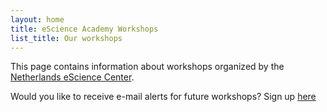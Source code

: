 ```yaml
---
layout: home
title: eScience Academy Workshops
list_title: Our workshops
---
```


This page contains information about workshops organized by the [Netherlands eScience Center](http://esciencecenter.nl/).

Would you like to receive e-mail alerts for future workshops? Sign up [here](https://esciencecenter.us8.list-manage.com/subscribe/post?u=a0a563ca342f1949246a9f92f&id=31bfc2303d)
